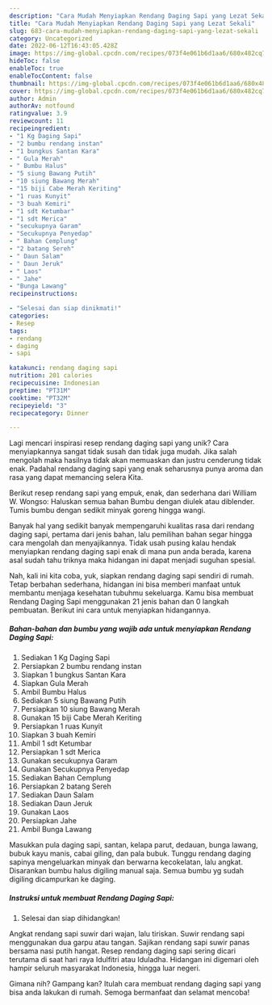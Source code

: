 ```yaml
---
description: "Cara Mudah Menyiapkan Rendang Daging Sapi yang Lezat Sekali"
title: "Cara Mudah Menyiapkan Rendang Daging Sapi yang Lezat Sekali"
slug: 683-cara-mudah-menyiapkan-rendang-daging-sapi-yang-lezat-sekali
category: Uncategorized
date: 2022-06-12T16:43:05.428Z
image: https://img-global.cpcdn.com/recipes/073f4e061b6d1aa6/680x482cq70/rendang-daging-sapi-foto-resep-utama.jpg
hideToc: false
enableToc: true
enableTocContent: false
thumbnail: https://img-global.cpcdn.com/recipes/073f4e061b6d1aa6/680x482cq70/rendang-daging-sapi-foto-resep-utama.jpg
cover: https://img-global.cpcdn.com/recipes/073f4e061b6d1aa6/680x482cq70/rendang-daging-sapi-foto-resep-utama.jpg
author: Admin
authorAv: notfound
ratingvalue: 3.9
reviewcount: 11
recipeingredient:
- "1 Kg Daging Sapi"
- "2 bumbu rendang instan"
- "1 bungkus Santan Kara"
- " Gula Merah"
- " Bumbu Halus"
- "5 siung Bawang Putih"
- "10 siung Bawang Merah"
- "15 biji Cabe Merah Keriting"
- "1 ruas Kunyit"
- "3 buah Kemiri"
- "1 sdt Ketumbar"
- "1 sdt Merica"
- "secukupnya Garam"
- "Secukupnya Penyedap"
- " Bahan Cemplung"
- "2 batang Sereh"
- " Daun Salam"
- " Daun Jeruk"
- " Laos"
- " Jahe"
- "Bunga Lawang"
recipeinstructions:

- "Selesai dan siap dinikmati!"
categories:
- Resep
tags:
- rendang
- daging
- sapi

katakunci: rendang daging sapi 
nutrition: 201 calories
recipecuisine: Indonesian
preptime: "PT31M"
cooktime: "PT32M"
recipeyield: "3"
recipecategory: Dinner

---
```





Lagi mencari inspirasi resep rendang daging sapi yang unik? Cara menyiapkannya sangat tidak susah dan tidak juga mudah. Jika salah mengolah maka hasilnya tidak akan memuaskan dan justru cenderung tidak enak. Padahal rendang daging sapi yang enak seharusnya punya aroma dan rasa yang dapat memancing selera Kita.





Berikut resep rendang sapi yang empuk, enak, dan sederhana dari William W. Wongso: Haluskan semua bahan Bumbu dengan diulek atau diblender. Tumis bumbu dengan sedikit minyak goreng hingga wangi.

Banyak hal yang sedikit banyak mempengaruhi kualitas rasa dari rendang daging sapi, pertama dari jenis bahan, lalu pemilihan bahan segar hingga cara mengolah dan menyajikannya. Tidak usah pusing kalau hendak menyiapkan rendang daging sapi enak di mana pun anda berada, karena asal sudah tahu triknya maka hidangan ini dapat menjadi suguhan spesial.






Nah, kali ini kita coba, yuk, siapkan rendang daging sapi sendiri di rumah. Tetap berbahan sederhana, hidangan ini bisa memberi manfaat untuk membantu menjaga kesehatan tubuhmu sekeluarga. Kamu bisa membuat Rendang Daging Sapi menggunakan 21 jenis bahan dan 0 langkah pembuatan. Berikut ini cara untuk menyiapkan hidangannya.

<!--inarticleads1-->

##### Bahan-bahan dan bumbu yang wajib ada untuk menyiapkan Rendang Daging Sapi:

1. Sediakan 1 Kg Daging Sapi
1. Persiapkan 2 bumbu rendang instan
1. Siapkan 1 bungkus Santan Kara
1. Siapkan  Gula Merah
1. Ambil  Bumbu Halus
1. Sediakan 5 siung Bawang Putih
1. Persiapkan 10 siung Bawang Merah
1. Gunakan 15 biji Cabe Merah Keriting
1. Persiapkan 1 ruas Kunyit
1. Siapkan 3 buah Kemiri
1. Ambil 1 sdt Ketumbar
1. Persiapkan 1 sdt Merica
1. Gunakan secukupnya Garam
1. Gunakan Secukupnya Penyedap
1. Sediakan  Bahan Cemplung
1. Persiapkan 2 batang Sereh
1. Sediakan  Daun Salam
1. Sediakan  Daun Jeruk
1. Gunakan  Laos
1. Persiapkan  Jahe
1. Ambil Bunga Lawang


Masukkan pula daging sapi, santan, kelapa parut, dedauan, bunga lawang, bubuk kayu manis, cabai giling, dan pala bubuk. Tunggu rendang daging sapinya mengeluarkan minyak dan berwarna kecokelatan, lalu angkat. Disarankan bumbu halus digiling manual saja. Semua bumbu yg sudah digiling dicampurkan ke daging. 

<!--inarticleads2-->

##### Instruksi untuk membuat Rendang Daging Sapi:


1. Selesai dan siap dihidangkan!

Angkat rendang sapi suwir dari wajan, lalu tiriskan. Suwir rendang sapi menggunakan dua garpu atau tangan. Sajikan rendang sapi suwir panas bersama nasi putih hangat. Resep rendang daging sapi sering dicari terutama di saat hari raya Idulfitri atau Iduladha. Hidangan ini digemari oleh hampir seluruh masyarakat Indonesia, hingga luar negeri. 

Gimana nih? Gampang kan? Itulah cara membuat rendang daging sapi yang bisa anda lakukan di rumah. Semoga bermanfaat dan selamat mencoba!

